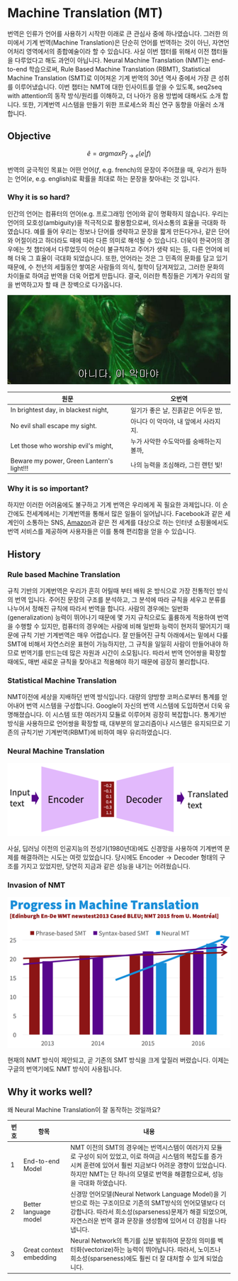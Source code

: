 # Machine Translation \(MT\)

번역은 인류가 언어를 사용하기 시작한 이래로 큰 관심사 중에 하나였습니다. 그러한 의미에서 기계 번역(Machine Translation)은 단순히 언어를 번역하는 것이 아닌, 자연언어처리 영역에서의 종합예술이라 할 수 있습니다. 사실 이번 챕터를 위해서 이전 챕터들을 다루었다고 해도 과언이 아닙니다. Neural Machine Translation (NMT)는 end-to-end 학습으로써, Rule Based Machine Translation (RBMT), Statistical Machine Translation (SMT)로 이어져온 기계 번역의 30년 역사 중에서 가장 큰 성취를 이루어냈습니다. 이번 챕터는 NMT에 대한 인사이트를 얻을 수 있도록, seq2seq with attention의 동작 방식/원리를 이해하고, 더 나아가 응용 방법에 대해서도 소개 합니다. 또한, 기계번역 시스템을 만들기 위한 프로세스와 최신 연구 동향을 아울러 소개 합니다.

## Objective

$$
\hat{e} = argmax P_{f \rightarrow e}(e|f)
$$

번역의 궁극적인 목표는 어떤 언어($f$, e.g. french)의 문장이 주어졌을 때, 우리가 원하는 언어($e$, e.g. english)로 확률을 최대로 하는 문장을 찾아내는 것 입니다.

### Why it is so hard?

인간의 언어는 컴퓨터의 언어(e.g. 프로그래밍 언어)와 같이 명확하지 않습니다. 우리는 언어의 모호성(ambiguity)을 적극적으로 활용함으로써, 의사소통의 효율을 극대화 하였습니다. 예를 들어 우리는 정보나 단어를 생략하고 문장을 짧게 만든다거나, 같은 단어와 어절이라고 하더라도 때에 따라 다른 의미로 해석될 수 있습니다. 더욱이 한국어의 경우에는 첫 챕터에서 다루었듯이 어순이 불규칙하고 주어가 생략 되는 등, 다른 언어에 비해 더욱 그 효율이 극대화 되었습니다. 또한, 언어라는 것은 그 민족의 문화를 담고 있기 때문에, 수 천년의 세월동안 쌓여온 사람들의 의식, 철학이 담겨져있고, 그러한 문화의 차이들로 하여금 번역을 더욱 어렵게 만듭니다. 결국, 이러한 특징들은 기계가 우리의 말을 번역하고자 할 때 큰 장벽으로 다가옵니다.

![대표적인 번역 실패 사례](../assets/nmt-no-evil.png)

|원문|오번역|
|-|-|
|In brightest day, in blackest night,|일기가 좋은 날, 진흙같은 어두운 밤,|
|No evil shall escape my sight.|아니다 이 악마야, 내 앞에서 사라지지.|
|Let those who worship evil's might,|누가 사악한 수도악마를 숭배하는지 볼까,|
|Beware my power, Green Lantern's light!!!|나의 능력을 조심해라, 그린 랜턴 빛!|

### Why it is so important?

하지만 이러한 어려움에도 불구하고 기계 번역은 우리에게 꼭 필요한 과제입니다. 이 순간에도 전세계에서는 기계번역을 통해서 많은 일들이 일어납니다. Facebook과 같은 세계인이 소통하는 SNS, [Amazon](https://arxiv.org/pdf/1712.05690.pdf)과 같은 전 세계를 대상으로 하는 인터넷 쇼핑몰에서도 번역 서비스를 제공하며 사용자들은 이를 통해 편리함을 얻을 수 있습니다.

## History

### Rule based Machine Translation

규칙 기반의 기계번역은 우리가 흔히 어릴때 부터 배워 온 방식으로 가장 전통적인 방식의 번역 입니다. 주어진 문장의 구조를 분석하고, 그 분석에 따라 규칙을 세우고 분류를 나누어서 정해진 규칙에 따라서 번역을 합니다. 사람의 경우에는 일반화(generalization) 능력이 뛰어나기 때문에 몇 가지 규칙으로도 훌륭하게 적용하여 번역을 수행할 수 있지만, 컴퓨터의 경우에는 사람에 비해 일반화 능력이 현저히 떨어지기 때문에 규칙 기반 기계번역은 매우 어렵습니다. 잘 만들어진 규칙 아래에서는 밑에서 다룰 SMT에 비해서 자연스러운 표현이 가능하지만, 그 규칙을 일일히 사람이 만들어내야 하므로 번역기를 만드는데 많은 자원과 시간이 소모됩니다. 따라서 번역 언어쌍을 확장할 때에도, 매번 새로운 규칙을 찾아내고 적용해야 하기 때문에 굉장히 불리합니다.

### Statistical Machine Translation

NMT이전에 세상을 지배하던 번역 방식입니다. 대량의 양방향 코퍼스로부터 통계를 얻어내어 번역 시스템을 구성합니다. Google이 자신의 번역 시스템에 도입하면서 더욱 유명해졌습니다. 이 시스템 또한 여러가지 모듈로 이루어져 굉장히 복잡합니다. 통계기반 방식을 사용하므로 언어쌍을 확장할 때, 대부분의 알고리즘이나 시스템은 유지되므로 기존의 규칙기반 기계번역(RBMT)에 비하여 매우 유리하였습니다.

### Neural Machine Translation

![[Image from CS224n](http://web.stanford.edu/class/cs224n/syllabus.html)](../assets/nmt-autoencoder.png)

사실, 딥러닝 이전의 인공지능의 전성기(1980년대)에도 신경망을 사용하여 기계번역 문제를 해결하려는 시도는 여럿 있었습니다. 당시에도 $\text{Encoder} \longrightarrow \text{Decoder}$ 형태의 구조를 가지고 있었지만, 당연히 지금과 같은 성능을 내기는 어려웠습니다.

### Invasion of NMT

![[Image from CS224n](http://web.stanford.edu/class/cs224n/syllabus.html)](../assets/nmt-progress-in-mt.png)

현재의 NMT 방식이 제안되고, 곧 기존의 SMT 방식을 크게 앞질러 버렸습니다. 이제는 구글의 번역기에도 NMT 방식이 사용됩니다.

## Why it works well?

왜 Neural Machine Translation이 잘 동작하는 것일까요?

|번호|항목|내용|
|-|-|-|
|1|End-to-end Model|NMT 이전의 SMT의 경우에는 번역시스템이 여러가지 모듈로 구성이 되어 있었고, 이로 하여금 시스템의 복잡도를 증가시켜 훈련에 있어서 훨씬 지금보다 어려운 경향이 있었습니다. 하지만 NMT는 단 하나의 모델로 번역을 해결함으로써, 성능을 극대화 하였습니다.|
|2|Better language model|신경망 언어모델(Neural Network Language Model)을 기반으로 하는 구조이므로 기존의 SMT방식의 언어모델보다 더 강합니다. 따라서 희소성(sparseness)문제가 해결 되었으며, 자연스러운 번역 결과 문장을 생성함에 있어서 더 강점을 나타냅니다.|
|3|Great context embedding|Neural Network의 특기를 십분 발휘하여 문장의 의미를 벡터화(vectorize)하는 능력이 뛰어납니다. 따라서, 노이즈나 희소성(sparseness)에도 훨씬 더 잘 대처할 수 있게 되었습니다.|
